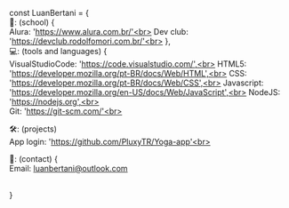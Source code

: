 const LuanBertani = {<br>
  🏢: (school) {<br>
    Alura: 'https://www.alura.com.br/'<br>
    Dev club: 'https://devclub.rodolfomori.com.br/'<br>
  },<br>
  💻: (tools and languages) {<br>
    VisualStudioCode: 'https://code.visualstudio.com/',<br>
    HTML5: 'https://developer.mozilla.org/pt-BR/docs/Web/HTML',<br>
    CSS: 'https://developer.mozilla.org/pt-BR/docs/Web/CSS',<br>
    Javascript: 'https://developer.mozilla.org/en-US/docs/Web/JavaScript',<br>
    NodeJS: 'https://nodejs.org',<br><br>
    Git: 'https://git-scm.com/'<br>
    
  🛠️: (projects)<br>
  App login: 'https://github.com/PluxyTR/Yoga-app'<br>
  
 📧: (contact)  {<br>
 Email: luanbertani@outlook.com
 
  <br>   
 }
